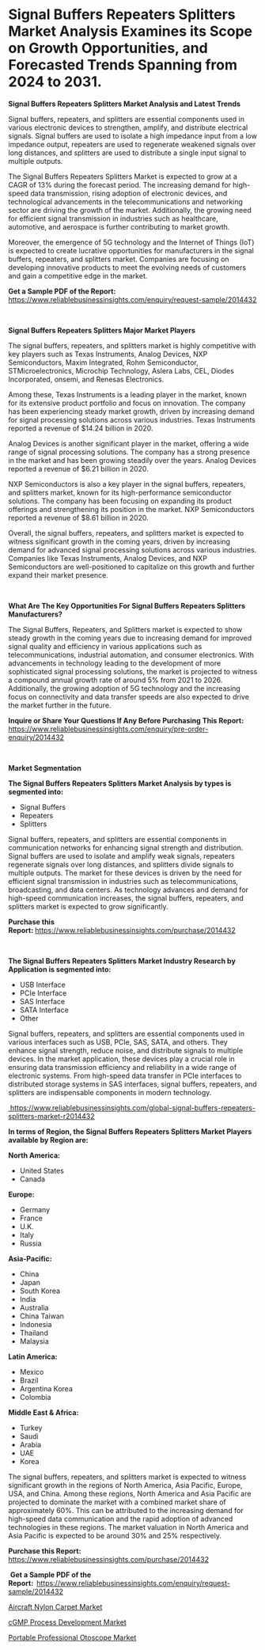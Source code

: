 <p><h1>Signal Buffers Repeaters Splitters Market Analysis Examines its Scope on Growth Opportunities, and Forecasted Trends Spanning from 2024 to 2031.</h1></p><p><strong>Signal Buffers Repeaters Splitters Market Analysis and Latest Trends</strong></p>
<p><p>Signal buffers, repeaters, and splitters are essential components used in various electronic devices to strengthen, amplify, and distribute electrical signals. Signal buffers are used to isolate a high impedance input from a low impedance output, repeaters are used to regenerate weakened signals over long distances, and splitters are used to distribute a single input signal to multiple outputs.</p><p>The Signal Buffers Repeaters Splitters Market is expected to grow at a CAGR of 13% during the forecast period. The increasing demand for high-speed data transmission, rising adoption of electronic devices, and technological advancements in the telecommunications and networking sector are driving the growth of the market. Additionally, the growing need for efficient signal transmission in industries such as healthcare, automotive, and aerospace is further contributing to market growth.</p><p>Moreover, the emergence of 5G technology and the Internet of Things (IoT) is expected to create lucrative opportunities for manufacturers in the signal buffers, repeaters, and splitters market. Companies are focusing on developing innovative products to meet the evolving needs of customers and gain a competitive edge in the market.</p></p>
<p><strong>Get a Sample PDF of the Report:&nbsp;</strong> <a href="https://www.reliablebusinessinsights.com/enquiry/request-sample/2014432">https://www.reliablebusinessinsights.com/enquiry/request-sample/2014432</a></p>
<p>&nbsp;</p>
<p><strong>Signal Buffers Repeaters Splitters Major Market Players</strong></p>
<p><p>The signal buffers, repeaters, and splitters market is highly competitive with key players such as Texas Instruments, Analog Devices, NXP Semiconductors, Maxim Integrated, Rohm Semiconductor, STMicroelectronics, Microchip Technology, Aslera Labs, CEL, Diodes Incorporated, onsemi, and Renesas Electronics.</p><p>Among these, Texas Instruments is a leading player in the market, known for its extensive product portfolio and focus on innovation. The company has been experiencing steady market growth, driven by increasing demand for signal processing solutions across various industries. Texas Instruments reported a revenue of $14.24 billion in 2020.</p><p>Analog Devices is another significant player in the market, offering a wide range of signal processing solutions. The company has a strong presence in the market and has been growing steadily over the years. Analog Devices reported a revenue of $6.21 billion in 2020.</p><p>NXP Semiconductors is also a key player in the signal buffers, repeaters, and splitters market, known for its high-performance semiconductor solutions. The company has been focusing on expanding its product offerings and strengthening its position in the market. NXP Semiconductors reported a revenue of $8.61 billion in 2020.</p><p>Overall, the signal buffers, repeaters, and splitters market is expected to witness significant growth in the coming years, driven by increasing demand for advanced signal processing solutions across various industries. Companies like Texas Instruments, Analog Devices, and NXP Semiconductors are well-positioned to capitalize on this growth and further expand their market presence.</p></p>
<p>&nbsp;</p>
<p><strong>What Are The Key Opportunities For Signal Buffers Repeaters Splitters Manufacturers?</strong></p>
<p><p>The Signal Buffers, Repeaters, and Splitters market is expected to show steady growth in the coming years due to increasing demand for improved signal quality and efficiency in various applications such as telecommunications, industrial automation, and consumer electronics. With advancements in technology leading to the development of more sophisticated signal processing solutions, the market is projected to witness a compound annual growth rate of around 5% from 2021 to 2026. Additionally, the growing adoption of 5G technology and the increasing focus on connectivity and data transfer speeds are also expected to drive the market further in the future.</p></p>
<p><strong>Inquire or Share Your Questions If Any Before Purchasing This Report:</strong> <a href="https://www.reliablebusinessinsights.com/enquiry/pre-order-enquiry/2014432">https://www.reliablebusinessinsights.com/enquiry/pre-order-enquiry/2014432</a></p>
<p>&nbsp;</p>
<p><strong>Market Segmentation</strong></p>
<p><strong>The Signal Buffers Repeaters Splitters Market Analysis by types is segmented into:</strong></p>
<p><ul><li>Signal Buffers</li><li>Repeaters</li><li>Splitters</li></ul></p>
<p><p>Signal buffers, repeaters, and splitters are essential components in communication networks for enhancing signal strength and distribution. Signal buffers are used to isolate and amplify weak signals, repeaters regenerate signals over long distances, and splitters divide signals to multiple outputs. The market for these devices is driven by the need for efficient signal transmission in industries such as telecommunications, broadcasting, and data centers. As technology advances and demand for high-speed communication increases, the signal buffers, repeaters, and splitters market is expected to grow significantly.</p></p>
<p><strong>Purchase this Report:&nbsp;</strong><a href="https://www.reliablebusinessinsights.com/purchase/2014432">https://www.reliablebusinessinsights.com/purchase/2014432</a></p>
<p>&nbsp;</p>
<p><strong>The Signal Buffers Repeaters Splitters Market Industry Research by Application is segmented into:</strong></p>
<p><ul><li>USB Interface</li><li>PCIe Interface</li><li>SAS Interface</li><li>SATA Interface</li><li>Other</li></ul></p>
<p><p>Signal buffers, repeaters, and splitters are essential components used in various interfaces such as USB, PCIe, SAS, SATA, and others. They enhance signal strength, reduce noise, and distribute signals to multiple devices. In the market application, these devices play a crucial role in ensuring data transmission efficiency and reliability in a wide range of electronic systems. From high-speed data transfer in PCIe interfaces to distributed storage systems in SAS interfaces, signal buffers, repeaters, and splitters are indispensable components in modern technology.</p></p>
<p><a href="https://www.reliablebusinessinsights.com/global-signal-buffers-repeaters-splitters-market-r2014432">&nbsp;https://www.reliablebusinessinsights.com/global-signal-buffers-repeaters-splitters-market-r2014432</a></p>
<p><strong>In terms of Region, the Signal Buffers Repeaters Splitters Market Players available by Region are:</strong></p>
<p>
    <p> <strong> North America: </strong>
        <ul>
            <li>United States</li>
            <li>Canada</li>
        </ul>
        </p> 
    <p> <strong> Europe: </strong>
        <ul>
            <li>Germany</li>
            <li>France</li>
            <li>U.K.</li>
            <li>Italy</li>
            <li>Russia</li>
        </ul>
        </p> 
    <p> <strong> Asia-Pacific: </strong>
        <ul>
            <li>China</li>
            <li>Japan</li>
            <li>South Korea</li>
            <li>India</li>
            <li>Australia</li>
            <li>China Taiwan</li>
            <li>Indonesia</li>
            <li>Thailand</li>
            <li>Malaysia</li>
        </ul>
        </p> 
    <p> <strong> Latin America: </strong>
        <ul>
            <li>Mexico</li>
            <li>Brazil</li>
            <li>Argentina Korea</li>
            <li>Colombia</li>
        </ul>
        </p> 
    <p> <strong> Middle East & Africa: </strong>
        <ul>
            <li>Turkey</li>
            <li>Saudi</li>
            <li>Arabia</li>
            <li>UAE</li>
            <li>Korea</li>
        </ul>
    </p>
    </p>
<p><p>The signal buffers, repeaters, and splitters market is expected to witness significant growth in the regions of North America, Asia Pacific, Europe, USA, and China. Among these regions, North America and Asia Pacific are projected to dominate the market with a combined market share of approximately 60%. This can be attributed to the increasing demand for high-speed data communication and the rapid adoption of advanced technologies in these regions. The market valuation in North America and Asia Pacific is expected to be around 30% and 25% respectively.</p></p>
<p><strong>Purchase this Report: </strong><a href="https://www.reliablebusinessinsights.com/purchase/2014432">https://www.reliablebusinessinsights.com/purchase/2014432</a></p>
<p>&nbsp;<strong>Get a Sample PDF of the Report:&nbsp;&nbsp;</strong><a href="https://www.reliablebusinessinsights.com/enquiry/request-sample/2014432">https://www.reliablebusinessinsights.com/enquiry/request-sample/2014432</a></p>
<p><strong></strong></p>
<p><p><a href="https://github.com/julyju69/Market-Research-Report-List-3/blob/main/aircraft-nylon-carpet-market.md">Aircraft Nylon Carpet Market</a></p><p><a href="https://github.com/kosella/Market-Research-Report-List-3/blob/main/cgmp-process-development-market.md">cGMP Process Development Market</a></p><p><a href="https://github.com/nathandecarvalho/Market-Research-Report-List-3/blob/main/portable-professional-otoscope-market.md">Portable Professional Otoscope Market</a></p></p>